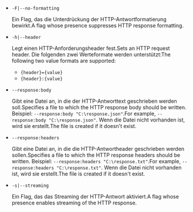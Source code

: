 * `-F|--no-formatting`

  <span data-ttu-id="5eb1e-101">Ein Flag, das die Unterdrückung der HTTP-Antwortformatierung bewirkt.</span><span class="sxs-lookup"><span data-stu-id="5eb1e-101">A flag whose presence suppresses HTTP response formatting.</span></span>

* `-h|--header`

  <span data-ttu-id="5eb1e-102">Legt einen HTTP-Anforderungsheader fest.</span><span class="sxs-lookup"><span data-stu-id="5eb1e-102">Sets an HTTP request header.</span></span> <span data-ttu-id="5eb1e-103">Die folgenden zwei Werteformate werden unterstützt:</span><span class="sxs-lookup"><span data-stu-id="5eb1e-103">The following two value formats are supported:</span></span>

  * `{header}={value}`
  * `{header}:{value}`

* `--response:body`

  <span data-ttu-id="5eb1e-104">Gibt eine Datei an, in die der HTTP-Antworttext geschrieben werden soll.</span><span class="sxs-lookup"><span data-stu-id="5eb1e-104">Specifies a file to which the HTTP response body should be written.</span></span> <span data-ttu-id="5eb1e-105">Beispiel: `--response:body "C:\response.json"`.</span><span class="sxs-lookup"><span data-stu-id="5eb1e-105">For example, `--response:body "C:\response.json"`.</span></span> <span data-ttu-id="5eb1e-106">Wenn die Datei nicht vorhanden ist, wird sie erstellt.</span><span class="sxs-lookup"><span data-stu-id="5eb1e-106">The file is created if it doesn't exist.</span></span>

* `--response:headers`

  <span data-ttu-id="5eb1e-107">Gibt eine Datei an, in die die HTTP-Antwortheader geschrieben werden sollen.</span><span class="sxs-lookup"><span data-stu-id="5eb1e-107">Specifies a file to which the HTTP response headers should be written.</span></span> <span data-ttu-id="5eb1e-108">Beispiel: `--response:headers "C:\response.txt"`.</span><span class="sxs-lookup"><span data-stu-id="5eb1e-108">For example, `--response:headers "C:\response.txt"`.</span></span> <span data-ttu-id="5eb1e-109">Wenn die Datei nicht vorhanden ist, wird sie erstellt.</span><span class="sxs-lookup"><span data-stu-id="5eb1e-109">The file is created if it doesn't exist.</span></span>

* `-s|--streaming`

  <span data-ttu-id="5eb1e-110">Ein Flag, das das Streaming der HTTP-Antwort aktiviert.</span><span class="sxs-lookup"><span data-stu-id="5eb1e-110">A flag whose presence enables streaming of the HTTP response.</span></span>
